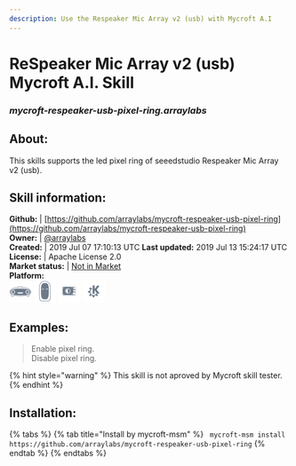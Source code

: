 ```yaml
---  
description: Use the Respeaker Mic Array v2 (usb) with Mycroft A.I  
---  
```

# ReSpeaker Mic Array v2 (usb) Mycroft A.I. Skill  
### _mycroft-respeaker-usb-pixel-ring.arraylabs_  
## About:  
This skills supports the led pixel ring of seeedstudio Respeaker Mic Array v2 (usb).

## Skill information:  
**Github:** | [https://github.com/arraylabs/mycroft-respeaker-usb-pixel-ring](https://github.com/arraylabs/mycroft-respeaker-usb-pixel-ring)  
**Owner:** | [@arraylabs](https://github.com/arraylabs)  
**Created:** | 2019 Jul 07 17:10:13 UTC  **Last updated:** 2019 Jul 13 15:24:17 UTC  
**License:** | Apache License 2.0  
**Market status:** | [Not in Market](https://market.mycroft.ai/skill/)  
**Platform:**  
 ![](../.gitbook/assets/mark-1-icon.png)  ![](../.gitbook/assets/mark-2-icon.png)  ![](../.gitbook/assets/picroft-icon.png)  ![](../.gitbook/assets/kde.png)   
## Examples:  
> Enable pixel ring.  
> Disable pixel ring.  
  
{% hint style="warning" %}
This skill is not aproved by Mycroft skill tester.
{% endhint %}
    
## Installation:  
{% tabs %}
{% tab title="Install by mycroft-msm" %}
``` mycroft-msm install https://github.com/arraylabs/mycroft-respeaker-usb-pixel-ring```
{% endtab %}
  {% endtabs %}
  